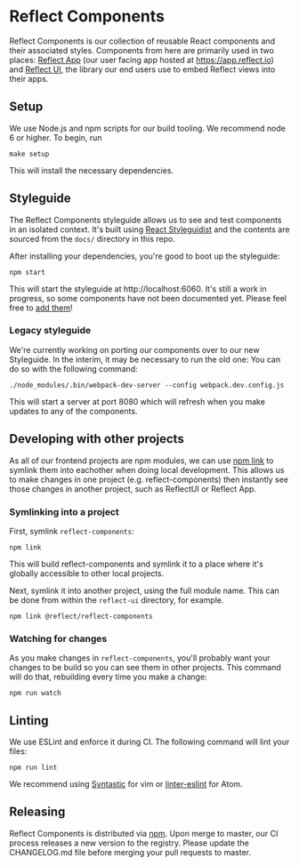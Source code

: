 # Reflect Components

Reflect Components is our collection of reusable React components and their
associated styles. Components from here are primarily used in two places:
[Reflect App](https://github.com/reflect/reflect-app) (our user facing app
hosted at https://app.reflect.io) and
[Reflect UI](https://github.com/reflect/reflect-ui), the library our end users
use to embed Reflect views into their apps.

## Setup

We use Node.js and npm scripts for our build tooling. We recommend node 6 or
higher. To begin, run

```
make setup
```

This will install the necessary dependencies.

## Styleguide

The Reflect Components styleguide allows us to see and test components in an
isolated context. It's built using [React Styleguidist](https://github.com/styleguidist/react-styleguidist)
and the contents are sourced from the `docs/` directory in this repo.

After installing your dependencies, you're good to boot up the styleguide:

```
npm start
```

This will start the styleguide at http://localhost:6060. It's still a work in
progress, so some components have not been documented yet. Please feel free to
[add them](https://github.com/styleguidist/react-styleguidist/blob/master/docs/Documenting.md)!

### Legacy styleguide

We're currently working on porting our components over to our new Styleguide.
In the interim, it may be necessary to run the old one: You can do so with
the following command:

```
./node_modules/.bin/webpack-dev-server --config webpack.dev.config.js
```

This will start a server at port 8080 which will refresh when you make
updates to any of the components.

## Developing with other projects

As all of our frontend projects are npm modules, we can use [npm link](https://docs.npmjs.com/cli/link)
to symlink them into eachother when doing local development. This allows us to
make changes in one project (e.g. reflect-components) then instantly see those
changes in another project, such as ReflectUI or Reflect App.

### Symlinking into a project

First, symlink `reflect-components`:

```
npm link
```

This will build reflect-components and symlink it to a place where it's
globally accessible to other local projects.

Next, symlink it into another project, using the full module name. This
can be done from within the `reflect-ui` directory, for example.

```
npm link @reflect/reflect-components
```

### Watching for changes

As you make changes in `reflect-components`, you'll probably want your
changes to be build so you can see them in other projects. This command
will do that, rebuilding every time you make a change:

```
npm run watch
```

## Linting

We use ESLint and enforce it during CI. The following command will lint your
files:

```
npm run lint
```

We recommend using [Syntastic](https://github.com/vim-syntastic/syntastic) for
vim or [linter-eslint](https://github.com/AtomLinter/linter-eslint) for Atom.

## Releasing

Reflect Components is distributed via [npm](https://www.npmjs.com/package/@reflect/reflect-components).
Upon merge to master, our CI process releases a new version to the registry.
Please update the CHANGELOG.md file before merging your pull requests to master.
